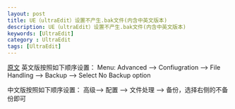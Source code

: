 ```yaml
---
layout: post
title: UE（ultraEdit）设置不产生.bak文件(内含中英文版本) 
description: UE（ultraEdit）设置不产生.bak文件(内含中英文版本)
keywords: [UltraEdit]
category : UltraEdit
tags: [UltraEdit]
---
```

[原文](http://blog.csdn.net/snowseabye/article/details/7239952)
英文版按照如下顺序设置：
Menu: Advanced --> Confiugration --> File Handling --> Backup --> Select No Backup option

中文版按照如下顺序设置：
高级--> 配置 --> 文件处理 --> 备份，选择右侧的不备份即可

